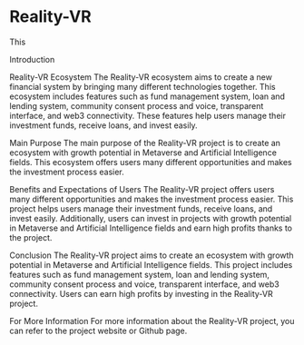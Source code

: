 # Reality-VR
This

Introduction

Reality-VR Ecosystem
The Reality-VR ecosystem aims to create a new financial system by bringing many different technologies together. This ecosystem includes features such as fund management system, loan and lending system, community consent process and voice, transparent interface, and web3 connectivity. These features help users manage their investment funds, receive loans, and invest easily.

Main Purpose
The main purpose of the Reality-VR project is to create an ecosystem with growth potential in Metaverse and Artificial Intelligence fields. This ecosystem offers users many different opportunities and makes the investment process easier.

Benefits and Expectations of Users
The Reality-VR project offers users many different opportunities and makes the investment process easier. This project helps users manage their investment funds, receive loans, and invest easily. Additionally, users can invest in projects with growth potential in Metaverse and Artificial Intelligence fields and earn high profits thanks to the project.

Conclusion
The Reality-VR project aims to create an ecosystem with growth potential in Metaverse and Artificial Intelligence fields. This project includes features such as fund management system, loan and lending system, community consent process and voice, transparent interface, and web3 connectivity. Users can earn high profits by investing in the Reality-VR project.

For More Information
For more information about the Reality-VR project, you can refer to the project website or Github page.
